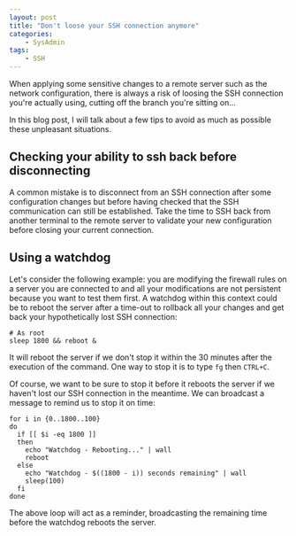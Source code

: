 ```yaml
---
layout: post
title: "Don't loose your SSH connection anymore"
categories:
    - SysAdmin
tags:
    - SSH
---
```

When applying some sensitive changes to a remote server such as the network configuration, there is always a risk of loosing the SSH connection you're actually using, cutting off the branch you're sitting on...

In this blog post, I will talk about a few tips to avoid as much as possible these unpleasant situations.

## Checking your ability to ssh back before disconnecting

A common mistake is to disconnect from an SSH connection after some configuration changes but before having checked that the SSH communication can still be established. Take the time to SSH back from another terminal to the remote server to validate your new configuration before closing your current connection.

## Using a watchdog

Let's consider the following example: you are modifying the firewall rules on a server you are connected to and all your modifications are not persistent because you want to test them first. A watchdog within this context could be to reboot the server after a time-out to rollback all your changes and get back your hypothetically lost SSH connection:

    # As root
    sleep 1800 && reboot &

It will reboot the server if we don't stop it within the 30 minutes after the execution of the command. One way to stop it is to type `fg` then `CTRL+C`.

Of course, we want to be sure to stop it before it reboots the server if we haven't lost our SSH connection in the meantime. We can broadcast a message to remind us to stop it on time:

    for i in {0..1800..100}
    do
      if [[ $i -eq 1800 ]]
      then
        echo "Watchdog - Rebooting..." | wall
        reboot
      else
        echo "Watchdog - $((1800 - i)) seconds remaining" | wall
        sleep(100)
      fi
    done

The above loop will act as a reminder, broadcasting the remaining time before the watchdog reboots the server.

##
